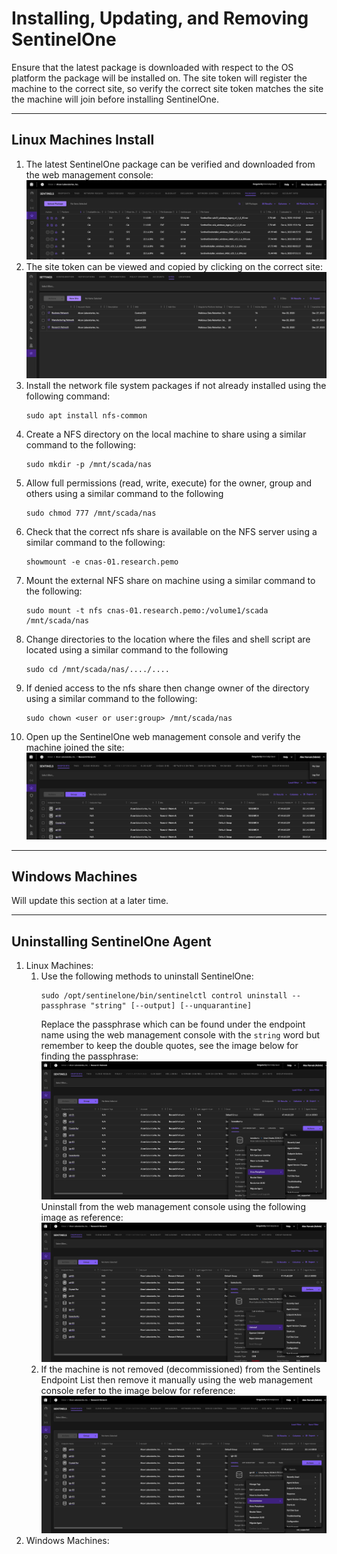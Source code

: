 # Installing, Updating, and Removing SentinelOne
Ensure that the latest package is downloaded with respect to the OS platform the package will be installed on. 
The site token will register the machine to the correct site, so verify the correct site token matches the site the machine
will join before installing SentinelOne. 
___
## Linux Machines Install
1. The latest SentinelOne package can be verified and downloaded from the web management console:  
   ![](./img/sentinels_packages.png)  
2. The site token can be viewed and copied by clicking on the correct site:  
   ![](./img/settings_sites.png)  
3. Install the network file system packages if not already installed using the following command:
   ```shell
   sudo apt install nfs-common
   ```
4. Create a NFS directory on the local machine to share using a similar command to the following:
   ```shell
   sudo mkdir -p /mnt/scada/nas
   ```
5. Allow full permissions (read, write, execute) for the owner, group and others using a similar command to the following
   ```shell
   sudo chmod 777 /mnt/scada/nas
   ```
6. Check that the correct nfs share is available on the NFS server using a similar command to the following:
   ```shell
   showmount -e cnas-01.research.pemo
   ```
7. Mount the external NFS share on machine using a similar command to the following:
   ```shell
   sudo mount -t nfs cnas-01.research.pemo:/volume1/scada /mnt/scada/nas
   ```
8. Change directories to the location where the files and shell script are located using a similar command to the following
   ```shell
   sudo cd /mnt/scada/nas/..../....
   ```
9. If denied access to the nfs share then change owner of the directory using a similar command to the following:
   ```shell
   sudo chown <user or user:group> /mnt/scada/nas
   ```
10. Open up the SentinelOne web management console and verify the machine joined the site:
    ![](./img/sentinels_endpoints.png)  

      
___
## Windows Machines
Will update this section at a later time.
___
## Uninstalling SentinelOne Agent
1. Linux Machines:
   1. Use the following methods to uninstall SentinelOne:
      ```shell
      sudo /opt/sentinelone/bin/sentinelctl control uninstall --passphrase "string" [--output] [--unquarantine]
      ```
      Replace the passphrase which can be found under the endpoint name using the web management console 
      with the `string` word but remember to keep the double quotes, see the image below for finding the passphrase:  
      ![](./img/sentinel_passphrase.png)  
      Uninstall from the web management console using the following image as reference:  
      ![](./img/sentinel_uninstall_web_console.png)  
   2. If the machine is not removed (decommissioned) from the Sentinels Endpoint List then remove it manually using the 
      web management console refer to the image below for reference:  
      ![](./img/sentinel_decommission.png)
2. Windows Machines:  
      